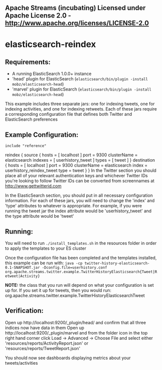 Apache Streams (incubating)
Licensed under Apache License 2.0 - http://www.apache.org/licenses/LICENSE-2.0
--------------------------------------------------------------------------------

elasticsearch-reindex
==============================

Requirements:
-------------
 - A running ElasticSearch 1.0.0+ instance
 - 'head' plugin for ElasticSearch (`elasticsearch/bin/plugin -install mobz/elasticsearch-head`)
 - 'marvel' plugin for ElasticSearch (`elasticsearch/bin/plugin -install mobz/elasticsearch-head`)

This example includes three separate jars: one for indexing tweets, one for indexing activities, and one for indexing retweets.
Each of these jars require a corresponding configuration file that defines both Twitter and ElasticSearch preferences

Example Configuration:
----------------------

    include "reference"
reindex {
    source {
        hosts = [
            localhost
        ]
        port = 9300
        clusterName = elasticsearch
        indexes = [
            userhistory_tweet
        ]
        types = [
            tweet
        ]
    }
    destination {
        hosts = [
            localhost
        ]
        port = 9300
        clusterName = elasticsearch
        index = userhistory_reindex_tweet
        type = tweet
    }
}
In the Twitter section you should place all of your relevant authentication keys and whichever Twitter IDs you're looking to follow
Twitter IDs can be converted from screennames at http://www.gettwitterid.com

In the ElasticSearch section, you should put in all necessary configuration information. For each of these jars, you will need
to change the 'index' and 'type' attributes to whatever is appropriate. For example, if you were running the tweet jar the index attribute
would be 'userhistory_tweet' and the type attribute would be 'tweet'

Running:
--------

You will need to run `./install_templates.sh` in the resources folder in order to apply the templates to your ES cluster

Once the configuration file has been completed and the templates installed, this example can be run with:
`java -cp twitter-history-elasticsearch-0.1-SNAPSHOT.jar -Dconfig.file=userhistory.conf org.apache.streams.twitter.example.TwitterHistoryElasticsearch{Tweet|Retweet|Activity}`

**NOTE:** the class that you run will depend on what your configuration is set up for. If you set it up for tweets, then you would run:
org.apache.streams.twitter.example.TwitterHistoryElasticsearchTweet

Verification:
-------------
Open up http://localhost:9200/_plugin/head/ and confirm that all three indices now have data in them
Open up http://localhost:9200/_plugin/marvel and from the folder icon in the top right hand corner click
    Load -> Advanced -> Choose File and select either 'resources/reports/ActivityReport.json' or 'resources/reports/TweetReport.json'

You should now see dashboards displaying metrics about your tweets/activities
